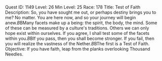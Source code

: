 Quest ID: 1149
Level: 26
Min Level: 25
Race: 178
Title: Test of Faith
Description: So, you have sought me out, or perhaps destiny brings you to me? No matter. You are here now, and so your journey will begin anew.$B$BMany facets make up a being: the spirit, the body, the mind. Some of these can be measured by a culture's traditions. Others we can only hope exist within ourselves. If you agree, I shall test some of the facets within you.$B$BIf you pass, then you shall become stronger. If you fail, then you will realize the vastness of the Nether.$B$BThe first is a Test of Faith.
Objective: If you have faith, leap from the planks overlooking Thousand Needles.
